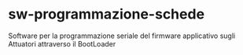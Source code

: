 # sw-programmazione-schede
Software per la programmazione seriale del firmware applicativo sugli Attuatori attraverso il BootLoader
